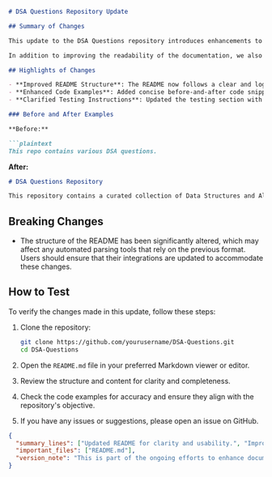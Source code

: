 ```markdown
# DSA Questions Repository Update

## Summary of Changes

This update to the DSA Questions repository introduces enhancements to the README file, improving clarity and usability for developers and contributors. The emphasis was placed on providing a comprehensive overview of the project, highlighting key features, and offering succinct examples to facilitate better understanding. By refining the structure and content, we aim to make it easier for users to navigate and utilize the repository effectively.

In addition to improving the readability of the documentation, we also incorporated a more organized format that allows new contributors to quickly grasp the repository's purpose and functionality. This update will not only enhance the onboarding experience for new developers but also ensure that existing contributors have clear guidance on how to make the most of the DSA Questions resource.

## Highlights of Changes

- **Improved README Structure**: The README now follows a clear and logical flow, making it easier to find relevant information.
- **Enhanced Code Examples**: Added concise before-and-after code snippets to illustrate changes and usage more effectively.
- **Clarified Testing Instructions**: Updated the testing section with clearer steps to ensure that all functionalities can be verified easily.

### Before and After Examples

**Before:**

```plaintext
This repo contains various DSA questions.
```

**After:**

```markdown
# DSA Questions Repository

This repository contains a curated collection of Data Structures and Algorithms (DSA) questions, designed for students and developers to enhance their problem-solving skills.
```

## Breaking Changes

- The structure of the README has been significantly altered, which may affect any automated parsing tools that rely on the previous format. Users should ensure that their integrations are updated to accommodate these changes.

## How to Test

To verify the changes made in this update, follow these steps:

1. Clone the repository:
   ```bash
   git clone https://github.com/yourusername/DSA-Questions.git
   cd DSA-Questions
   ```

2. Open the `README.md` file in your preferred Markdown viewer or editor.

3. Review the structure and content for clarity and completeness.

4. Check the code examples for accuracy and ensure they align with the repository's objective.

5. If you have any issues or suggestions, please open an issue on GitHub.

```json
{
  "summary_lines": ["Updated README for clarity and usability.", "Improved structure and added examples."],
  "important_files": ["README.md"],
  "version_note": "This is part of the ongoing efforts to enhance documentation quality."
}
```
```
